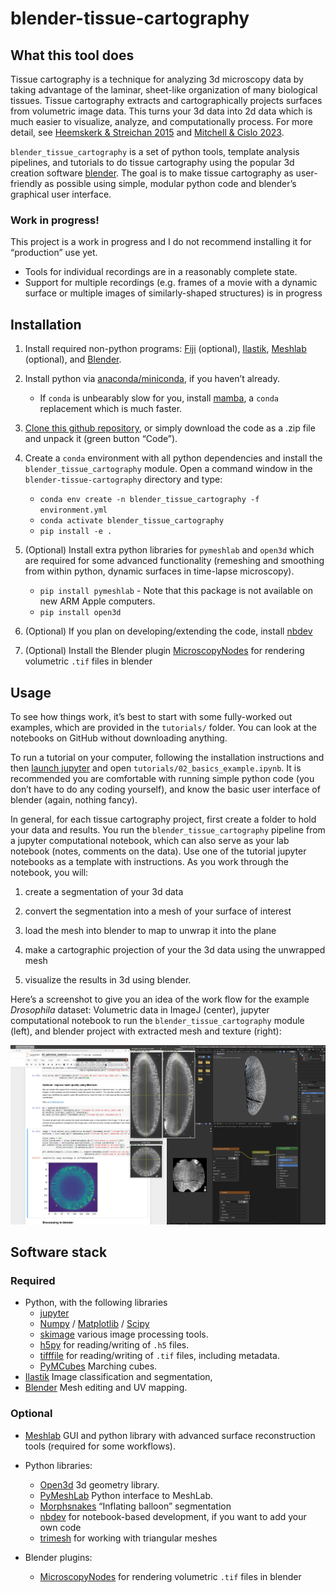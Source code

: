 # blender-tissue-cartography


<!-- WARNING: THIS FILE WAS AUTOGENERATED! DO NOT EDIT! -->

## What this tool does

Tissue cartography is a technique for analyzing 3d microscopy data by
taking advantage of the laminar, sheet-like organization of many
biological tissues. Tissue cartography extracts and cartographically
projects surfaces from volumetric image data. This turns your 3d data
into 2d data which is much easier to visualize, analyze, and
computationally process. For more detail, see [Heemskerk & Streichan
2015](https://doi.org/10.1038/nmeth.3648) and [Mitchell & Cislo
2023](https://doi.org/10.1038/s41592-023-02081-w).

`blender_tissue_cartography` is a set of python tools, template analysis
pipelines, and tutorials to do tissue cartography using the popular 3d
creation software [blender](https://www.blender.org/). The goal is to
make tissue cartography as user-friendly as possible using simple,
modular python code and blender’s graphical user interface.

### Work in progress!

This project is a work in progress and I do not recommend installing it
for “production” use yet.

- Tools for individual recordings are in a reasonably complete state.
- Support for multiple recordings (e.g. frames of a movie with a dynamic
  surface or multiple images of similarly-shaped structures) is in
  progress

## Installation

1.  Install required non-python programs: [Fiji](https://fiji.sc/)
    (optional), [Ilastik](https://www.ilastik.org/),
    [Meshlab](https://www.meshlab.net/) (optional), and
    [Blender](https://www.blender.org/).

2.  Install python via
    [anaconda/miniconda](https://docs.anaconda.com/miniconda/miniconda-install/),
    if you haven’t already.

    - If `conda` is unbearably slow for you, install
      [mamba](https://mamba.readthedocs.io/en/latest/index.html), a
      `conda` replacement which is much faster.

3.  [Clone this github
    repository](https://docs.github.com/en/repositories/creating-and-managing-repositories/cloning-a-repository),
    or simply download the code as a .zip file and unpack it (green
    button “Code”).

4.  Create a `conda` environment with all python dependencies and
    install the `blender_tissue_cartography` module. Open a command
    window in the `blender-tissue-cartography` directory and type:

    - `conda env create -n blender_tissue_cartography -f environment.yml`
    - `conda activate blender_tissue_cartography`
    - `pip install -e .`

5.  (Optional) Install extra python libraries for `pymeshlab` and
    `open3d` which are required for some advanced functionality
    (remeshing and smoothing from within python, dynamic surfaces in
    time-lapse microscopy).

    - `pip install pymeshlab` - Note that this package is not available
      on new ARM Apple computers.
    - `pip install open3d`

6.  (Optional) If you plan on developing/extending the code, install
    [nbdev](https://nbdev.fast.ai/)

7.  (Optional) Install the Blender plugin
    [MicroscopyNodes](https://github.com/oanegros/MicroscopyNodes) for
    rendering volumetric `.tif` files in blender

## Usage

To see how things work, it’s best to start with some fully-worked out
examples, which are provided in the `tutorials/` folder. You can look at
the notebooks on GitHub without downloading anything.

To run a tutorial on your computer, following the installation
instructions and then [launch
jupyter](https://docs.jupyter.org/en/latest/running.html) and open
`tutorials/02_basics_example.ipynb`. It is recommended you are
comfortable with running simple python code (you don’t have to do any
coding yourself), and know the basic user interface of blender (again,
nothing fancy).

In general, for each tissue cartography project, first create a folder
to hold your data and results. You run the `blender_tissue_cartography`
pipeline from a jupyter computational notebook, which can also serve as
your lab notebook (notes, comments on the data). Use one of the tutorial
jupyter notebooks as a template with instructions. As you work through
the notebook, you will:

1.  create a segmentation of your 3d data

2.  convert the segmentation into a mesh of your surface of interest

3.  load the mesh into blender to map to unwrap it into the plane

4.  make a cartographic projection of your the 3d data using the
    unwrapped mesh

5.  visualize the results in 3d using blender.

Here’s a screenshot to give you an idea of the work flow for the example
*Drosophila* dataset: Volumetric data in ImageJ (center), jupyter
computational notebook to run the `blender_tissue_cartography` module
(left), and blender project with extracted mesh and texture (right):

![image.png](index_files/figure-commonmark/cell-6-1-image.png)

## Software stack

### Required

- Python, with the following libraries
  - [jupyter](https://jupyter.org/)
  - [Numpy](https://numpy.org/) / [Matplotlib](https://matplotlib.org/)
    / [Scipy](https://scipy.org/)
  - [skimage](https://scikit-image.org) various image processing tools.
  - [h5py](https://www.h5py.org/) for reading/writing of `.h5` files.
  - [tifffile](https://github.com/cgohlke/tifffile/) for reading/writing
    of `.tif` files, including metadata.
  - [PyMCubes](https://github.com/pmneila/PyMCubes) Marching cubes.
- [Ilastik](https://www.ilastik.org/) Image classification and
  segmentation,
- [Blender](https://www.blender.org/) Mesh editing and UV mapping.

### Optional

- [Meshlab](https://www.meshlab.net/) GUI and python library with
  advanced surface reconstruction tools (required for some workflows).

- Python libraries:

  - [Open3d](https://www.open3d.org) 3d geometry library.
  - [PyMeshLab](https://pymeshlab.readthedocs.io/en/latest/index.html)
    Python interface to MeshLab.
  - [Morphsnakes](https://github.com/pmneila/morphsnakes) “Inflating
    balloon” segmentation
  - [nbdev](https://nbdev.fast.ai/tutorials/tutorial.html) for
    notebook-based development, if you want to add your own code
  - [trimesh](https://trimesh.org/) for working with triangular meshes

- Blender plugins:

  - [MicroscopyNodes](https://github.com/oanegros/MicroscopyNodes) for
    rendering volumetric `.tif` files in blender
